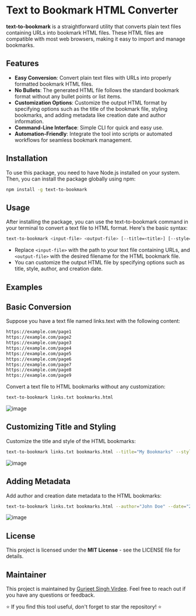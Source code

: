 # Text to Bookmark HTML Converter

**text-to-bookmark** is a straightforward utility that converts plain text files containing URLs into bookmark HTML files. These HTML files are compatible with most web browsers, making it easy to import and manage bookmarks.

## Features

- **Easy Conversion**: Convert plain text files with URLs into properly formatted bookmark HTML files.
- **No Bullets**: The generated HTML file follows the standard bookmark format without any bullet points or list items.
- **Customization Options**: Customize the output HTML format by specifying options such as the title of the bookmark file, styling bookmarks, and adding metadata like creation date and author information.
- **Command-Line Interface**: Simple CLI for quick and easy use.
- **Automation-Friendly**: Integrate the tool into scripts or automated workflows for seamless bookmark management.

## Installation

To use this package, you need to have Node.js installed on your system. Then, you can install the package globally using npm:

```bash
npm install -g text-to-bookmark
```

## Usage

After installing the package, you can use the text-to-bookmark command in your terminal to convert a text file to HTML format. Here's the basic syntax:

```bash
text-to-bookmark <input-file> <output-file> [--title=<title>] [--style=<style>] [--author=<author>] [--date=<creationDate>]
```

- Replace `<input-file>` with the path to your text file containing URLs, and `<output-file>` with the desired filename for the HTML bookmark file.
- You can customize the output HTML file by specifying options such as title, style, author, and creation date.

## Examples

## Basic Conversion

Suppose you have a text file named links.text with the following content:

```html
https://example.com/page1
https://example.com/page2
https://example.com/page3
https://example.com/page4
https://example.com/page5
https://example.com/page6
https://example.com/page7
https://example.com/page8
https://example.com/page9

```

Convert a text file to HTML bookmarks without any customization:

```bash
text-to-bookmark links.txt bookmarks.html
```

![image]()

## Customizing Title and Styling

Customize the title and style of the HTML bookmarks:

```bash
text-to-bookmark links.txt bookmarks.html --title="My Bookmarks" --style="minimal"
```

![image]()

## Adding Metadata

Add author and creation date metadata to the HTML bookmarks:

```bash
text-to-bookmark links.txt bookmarks.html --author="John Doe" --date="2024-05-31"
```

![image]()

## License

This project is licensed under the **MIT License** - see the LICENSE file for details.

## Maintainer

This project is maintained by [Gurjeet Singh Virdee](mailto:gurjeetsinghvirdee@gmail.com). Feel free to reach out if you have any questions or feedback.

⭐ If you find this tool useful, don't forget to star the repository! ⭐
